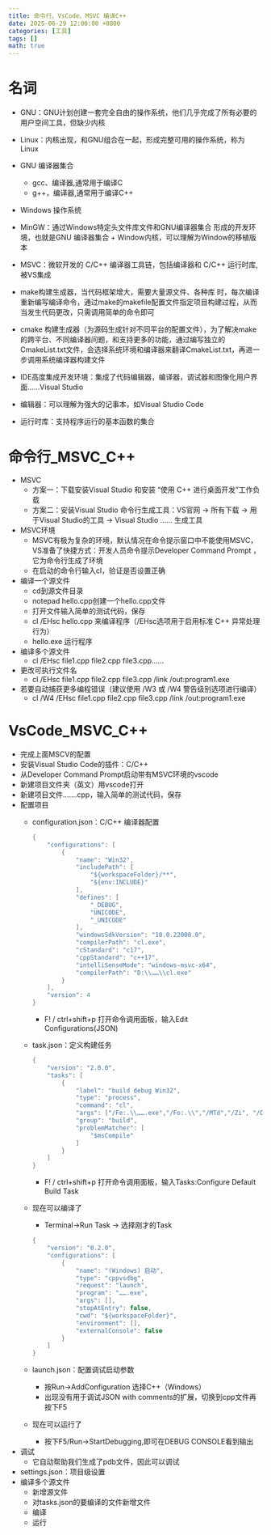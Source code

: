 ```yaml
---
title: 命令行、VsCode、MSVC 编译C++
date: 2025-06-29 12:00:00 +0800
categories: [工具]
tags: []
math: true
---
```


# 名词

* GNU：GNU计划创建一套完全自由的操作系统，他们几乎完成了所有必要的用户空间工具，但缺少内核
* Linux：内核出现，和GNU组合在一起，形成完整可用的操作系统，称为Linux
* GNU 编译器集合
  * gcc、编译器,通常用于编译C
  * g++，编译器,通常用于编译C++
* Windows 操作系统
* MinGW：通过Windows特定头文件库文件和GNU编译器集合 形成的开发环境，也就是GNU 编译器集合 + Window内核，可以理解为Window的移植版本
* MSVC：微软开发的 C/C++ 编译器工具链，包括编译器和 C/C++ 运行时库, 被VS集成

* make构建生成器，当代码框架增大，需要大量源文件、各种库 时，每次编译重新编写编译命令，通过make的makefile配置文件指定项目构建过程，从而当发生代码更改，只需调用简单的命令即可
* cmake 构建生成器（为源码生成针对不同平台的配置文件），为了解决make的跨平台、不同编译器问题，和支持更多的功能，通过编写独立的CmakeList.txt文件，会选择系统环境和编译器来翻译CmakeList.txt，再进一步调用系统编译器构建文件

* IDE高度集成开发环境：集成了代码编辑器，编译器，调试器和图像化用户界面……Visual Studio

* 编辑器：可以理解为强大的记事本，如Visual Studio Code

* 运行时库：支持程序运行的基本函数的集合

# 命令行_MSVC_C++

* MSVC
  * 方案一：下载安装Visual Studio 和安装 “使用 C++ 进行桌面开发”工作负载
  * 方案二：安装Visual Studio 命令行生成工具：VS官网 -> 所有下载 -> 用于Visual Studio的工具 -> Visual Studio …… 生成工具
* MSVC环境
  * MSVC有极为复杂的环境，默认情况在命令提示窗口中不能使用MSVC，VS准备了快捷方式：开发人员命令提示Developer Command Prompt ，它为命令行生成了环境
  * 在启动的命令行输入cl，验证是否设置正确
* 编译一个源文件
  * cd到源文件目录
  * notepad hello.cpp创建一个hello.cpp文件
  * 打开文件输入简单的测试代码，保存
  * cl /EHsc hello.cpp 来编译程序（/EHsc选项用于启用标准 C++ 异常处理行为）
  * hello.exe 运行程序
* 编译多个源文件
  * cl /EHsc file1.cpp file2.cpp file3.cpp……
* 更改可执行文件名
  * cl /EHsc file1.cpp file2.cpp file3.cpp /link /out:program1.exe
* 若要自动捕获更多编程错误（建议使用 /W3 或 /W4 警告级别选项进行编译）
  * cl /W4 /EHsc file1.cpp file2.cpp file3.cpp /link /out:program1.exe

# VsCode_MSVC_C++

* 完成上面MSCV的配置
* 安装Visual Studio Code的插件：C/C++
* 从Developer Command Prompt启动带有MSVC环境的vscode
* 新建项目文件夹（英文）用vscode打开
* 新建项目文件…….cpp，输入简单的测试代码，保存
* 配置项目
  * configuration.json：C/C++ 编译器配置

    ```c++
    {
        "configurations": [
            {
                "name": "Win32",
                "includePath": [
                    "${workspaceFolder}/**",
                    "${env:INCLUDE}"
                ],
                "defines": [
                    "_DEBUG",
                    "UNICODE",
                    "_UNICODE"
                ],
                "windowsSdkVersion": "10.0.22000.0",
                "compilerPath": "cl.exe",
                "cStandard": "c17",
                "cppStandard": "c++17",
                "intelliSenseMode": "windows-msvc-x64",
                "compilerPath": "D:\\……\\cl.exe"
            }
        ],
        "version": 4
    }
    ```

    * F! / ctrl+shift+p 打开命令调用面板，输入Edit Configurations(JSON)
  * task.json：定义构建任务

    ```c++
    {
        "version": "2.0.0",
        "tasks": [
            {
                "label": "build debug Win32",
                "type": "process",
                "command": "cl",
                "args": ["/Fe:.\\…….exe","/Fo:.\\","/MTd","/Zi", "/Od", "/EHsc",".\\.cpp"],//FE:可执行文件输出目录和文件名，FO构建阶段文件输出目录，MTD：运行时库链接方式，……，最后是要编译的文件
                "group": "build",
                "problemMatcher": [
                    "$msCompile"
                ]
            }
        ]
    }
    ```

    * F! / ctrl+shift+p 打开命令调用面板，输入Tasks:Configure Default Build Task
  * 现在可以编译了
    * Terminal->Run Task -> 选择刚才的Task

    ```c++
    {
        "version": "0.2.0",
        "configurations": [
            {
                "name": "(Windows) 启动",
                "type": "cppvsdbg",
                "request": "launch",
                "program": "…….exe",
                "args": [],
                "stopAtEntry": false,
                "cwd": "${workspaceFolder}",
                "environment": [],
                "externalConsole": false
            }
        ]
    }
    ```

  * launch.json：配置调试启动参数
    * 按Run->AddConfiguration  选择C++（Windows）
    * 出现没有用于调试JSON with comments的扩展​​，切换到cpp文件再按下F5
  * 现在可以运行了
    * 按下F5/Run->StartDebugging,即可在DEBUG CONSOLE看到输出
* 调试
  * 它自动帮助我们生成了pdb文件，因此可以调试
* settings.json：项目级设置
* 编译多个源文件
  * 新增源文件
  * 对tasks.json的要编译的文件新增文件
  * 编译
  * 运行
